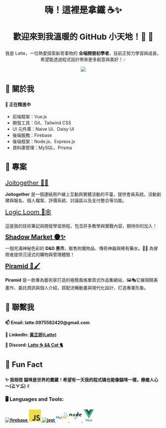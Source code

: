<h1 align="center">嗨！這裡是拿鐵 ☕✨
</h1>

<h3 align="center" style="font-size: 26px">歡迎來到我溫暖的 GitHub 小天地！🎉 🎉</h3>


<p align="center">
    我是 Latte，一位熱愛探索新奇事物的 <strong>全端開發初學者</strong>，目前正努力學習與成長，希望能透過程式設計帶來更多創意與美好！💡
</p>

<div align="center">
 <img src="https://i.pinimg.com/originals/68/b2/b0/68b2b06c405ed6ae9574110150cca312.gif">   
</div>

<h3 style="font-size: 24px">
    🌟 關於我
</h3>

<h4> 🌱 正在精進中 </h4>
<ul>
    <li>前端框架：Vue.js</li>
    <li>開發工具：Git、Tailwind CSS</li>
    <li>UI 元件庫：Naive UI、Daisy UI</li>
    <li>後端服務：Firebase</li>
    <li>後端框架：Node.js、Express.js</li>
    <li>資料庫管理：MySQL、Prisma</li>
</ul>


<h3 style="font-size: 24px"> 💼 專案 </h3>

<a href="https://joitogether.com/home" style="font-size: 20px;">Joitogether 🤝🌟</a>

<p>
   <strong>Joitogether</strong> 是一個連結用戶線上互動與實體活動的平臺，提供會員系統、活動創建與報名、個人檔案、評價系統、討論區以及支付整合等功能。
</p>


<a href="https://warmlatte.github.io/Logic-Loom/" style="font-size: 20px;">Logic Loom 🧠🕸️</a>

<p>
    這是我的技術筆記與開發學習旅程，包含許多教學與實戰內容，期待你的加入！
</p>

<a href="https://shadowmarket.zeabur.app/" style="font-size: 20px;"><strong>Shadow Market 🌑✨</strong></a>

<p>
    一個充滿神秘色彩的 <strong>D&D 黑市</strong>，販售附魔物品、傳奇神器與稀有藥水。🏹🔮 
    為冒險者提供沉浸式的購物與管理體驗！
</p>

<a href="https://piramid.vercel.app/" style="font-size: 20px;"><strong>Piramid 🎨🖌️</strong></a>

<p>
    <strong>Piramid</strong> 是一款專為藝術家打造的極簡風格單頁式作品集網站，🖼️🎭它展現精美畫作、委託資訊與個人介紹，搭配流暢動畫與現代化設計，打造專業形象。
</p>

<h3 style="font-size: 24px;"> 🌌 聯繫我 </h3>
<p>
<strong> 📫 Email: latte.0975582420@gmail.com</strong>
</p>

<p>
<strong> 💼 LinkedIn: <a href=" www.linkedin.com/in/latte225">黃芷妍(Latte)</a>
</p>
    
<p>
    👾 Discord: <a href="https://discord.gg/CKUXRD2m">Latte ☕ && Cat 🐈</a>
</p>

<h3 style="font-size: 24px;">
    🎉 Fun Fact
</h3>
<p>
   ✨ 我相信 貓咪是世界的寶藏！希望有一天我的程式碼也能像貓咪一樣，療癒人心～(≧∀≦)ゞ
</p>

<h3 align="left">🖥️ Languages and Tools:</h3>
<p align="left"> <a href="https://firebase.google.com/" target="_blank" rel="noreferrer"> <img src="https://www.vectorlogo.zone/logos/firebase/firebase-icon.svg" alt="firebase" width="40" height="40"/> </a> <a href="https://developer.mozilla.org/en-US/docs/Web/JavaScript" target="_blank" rel="noreferrer"> <img src="https://raw.githubusercontent.com/devicons/devicon/master/icons/javascript/javascript-original.svg" alt="javascript" width="40" height="40"/> </a> <a href="https://jestjs.io" target="_blank" rel="noreferrer"> <img src="https://www.vectorlogo.zone/logos/jestjsio/jestjsio-icon.svg" alt="jest" width="40" height="40"/> </a> <a href="https://www.mysql.com/" target="_blank" rel="noreferrer"> <img src="https://raw.githubusercontent.com/devicons/devicon/master/icons/mysql/mysql-original-wordmark.svg" alt="mysql" width="40" height="40"/> </a> <a href="https://nodejs.org" target="_blank" rel="noreferrer"> <img src="https://raw.githubusercontent.com/devicons/devicon/master/icons/nodejs/nodejs-original-wordmark.svg" alt="nodejs" width="40" height="40"/> </a> <a href="https://vuejs.org/" target="_blank" rel="noreferrer"> <img src="https://raw.githubusercontent.com/devicons/devicon/master/icons/vuejs/vuejs-original-wordmark.svg" alt="vuejs" width="40" height="40"/> </a> </p>
